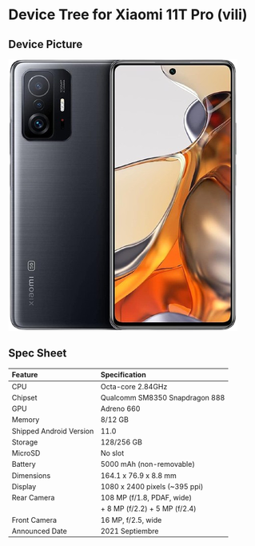 # Device Tree for Xiaomi 11T Pro (vili)

## Device Picture

![Xiaomi 11T Pro](/images/vili.png)

## Spec Sheet

| Feature                 | Specification                     |
| :---------------------- | :-------------------------------- |
| CPU                     | Octa-core 2.84GHz                 |
| Chipset                 | Qualcomm SM8350 Snapdragon 888    |
| GPU                     | Adreno 660                        |
| Memory                  | 8/12 GB                           |
| Shipped Android Version | 11.0                              |
| Storage                 | 128/256 GB                        |
| MicroSD                 | No slot                           |
| Battery                 | 5000 mAh (non-removable)          |
| Dimensions              | 164.1 x 76.9 x 8.8 mm             |
| Display                 | 1080 x 2400 pixels (~395 ppi)     |
| Rear Camera             | 108 MP (f/1.8, PDAF, wide)        |
|                         | + 8 MP (f/2.2) + 5 MP (f/2.4)     |
| Front Camera            | 16 MP, f/2.5, wide                |
| Announced Date          | 2021 Septiembre                   |


